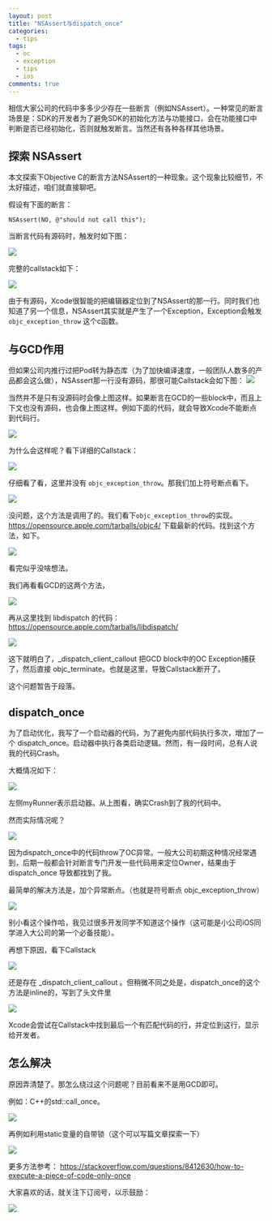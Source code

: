 ```yaml
---
layout: post
title: "NSAssert与dispatch_once"
categories:
  - tips
tags:
  - oc
  - exception
  - tips
  - ios
comments: true
---
```


相信大家公司的代码中多多少少存在一些断言（例如NSAssert）。一种常见的断言场景是：SDK的开发者为了避免SDK的初始化方法与功能接口，会在功能接口中判断是否已经初始化，否则就触发断言。当然还有各种各样其他场景。

<!-- more -->

## 探索 NSAssert

本文探索下Objective C的断言方法NSAssert的一种现象。这个现象比较细节，不太好描述，咱们就直接聊吧。

假设有下面的断言：

```
NSAssert(NO, @"should not call this");
```

当断言代码有源码时，触发时如下图：

![](/media/15817696181069.jpg)

完整的callstack如下：

![](/media/15817696740923.jpg)

由于有源码，Xcode很智能的把编辑器定位到了NSAssert的那一行。同时我们也知道了另一个信息，NSAssert其实就是产生了一个Exception，Exception会触发 `objc_exception_throw` 这个c函数。


## 与GCD作用

但如果公司内推行过把Pod转为静态库（为了加快编译速度，一般团队人数多的产品都会这么做），NSAssert那一行没有源码，那很可能Callstack会如下图：
![](/media/15817699224837.jpg)


当然并不是只有没源码时会像上图这样。如果断言在GCD的一些block中，而且上下文也没有源码，也会像上图这样。例如下面的代码，就会导致Xcode不能断点到代码行。

![](/media/15817701224885.jpg)


为什么会这样呢？看下详细的Callstack：

![](/media/15817701588263.jpg)

仔细看了看，这里并没有 `objc_exception_throw`。那我们加上符号断点看下。

![](/media/15817706969228.jpg)


没问题，这个方法是调用了的。我们看下`objc_exception_throw`的实现。
https://opensource.apple.com/tarballs/objc4/ 
下载最新的代码。找到这个方法，如下。

![](/media/15817716916654.jpg)

看完似乎没啥想法。

我们再看看GCD的这两个方法，

![](/media/15817718460206.jpg)


再从这里找到 libdispatch 的代码：
https://opensource.apple.com/tarballs/libdispatch/

![](/media/15817719822396.jpg)


这下就明白了，_dispatch_client_callout 把GCD block中的OC Exception捕获了，然后直接 objc_terminate。也就是这里，导致Callstack断开了。

这个问题暂告于段落。

## dispatch_once

为了启动优化，我写了一个启动器的代码，为了避免内部代码执行多次，增加了一个 dispatch_once。启动器中执行各类启动逻辑。然而，有一段时间，总有人说我的代码Crash。

大概情况如下：

![](/media/15817723562511.jpg)

左侧myRunner表示启动器。从上图看，确实Crash到了我的代码中。

然而实际情况呢？

![](/media/15817724251639.jpg)

因为dispatch_once中的代码throw了OC异常。一般大公司初期这种情况经常遇到，后期一般都会针对断言专门开发一些代码用来定位Owner，结果由于 dispatch_once 导致都找到了我。

最简单的解决方法是，加个异常断点。（也就是符号断点 objc_exception_throw）

![](/media/15817726052193.jpg)

别小看这个操作哈，我见过很多开发同学不知道这个操作（这可能是小公司iOS同学进入大公司的第一个必备技能）。

再想下原因，看下Callstack

![](/media/15817728005548.jpg)

还是存在 _dispatch_client_callout 。但稍微不同之处是，dispatch_once的这个方法是inline的，写到了头文件里

![](/media/15817728648084.jpg)

Xcode会尝试在Callstack中找到最后一个有匹配代码的行，并定位到这行，显示给开发者。

## 怎么解决 

原因弄清楚了。那怎么绕过这个问题呢？目前看来不是用GCD即可。

例如：C++的std::call_once。

![](/media/15817731685041.jpg)

再例如利用static变量的自带锁（这个可以写篇文章探索一下）

![](/media/15817731588446.jpg)

更多方法参考：
https://stackoverflow.com/questions/8412630/how-to-execute-a-piece-of-code-only-once



大家喜欢的话，就关注下订阅号，以示鼓励：

![](/images/fun.png)


